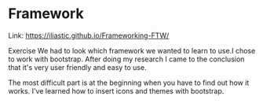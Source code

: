 # Framework

Link: <https://iliastic.github.io/Frameworking-FTW/>

Exercise
We had to look which framework we wanted to learn to use.I chose to work with bootstrap. After doing my research I came to the conclusion that  it's very user friendly and easy to use.

The most difficult part is at the beginning when you have to find out how it works.
I've learned how to insert icons and themes with bootstrap.
